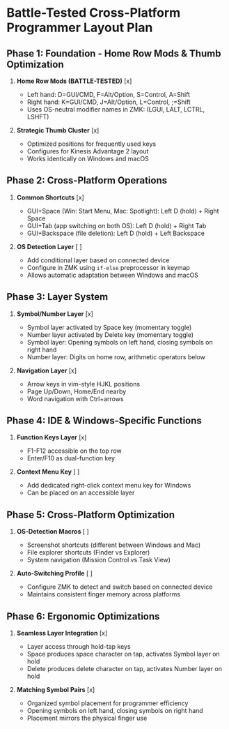 # Battle-Tested Cross-Platform Programmer Layout Plan

## Phase 1: Foundation - Home Row Mods & Thumb Optimization
1. **Home Row Mods (BATTLE-TESTED)** [x]
   - Left hand: D=GUI/CMD, F=Alt/Option, S=Control, A=Shift
   - Right hand: K=GUI/CMD, J=Alt/Option, L=Control, ;=Shift
   - Uses OS-neutral modifier names in ZMK: (LGUI, LALT, LCTRL, LSHFT)

2. **Strategic Thumb Cluster** [x]
   - Optimized positions for frequently used keys
   - Configures for Kinesis Advantage 2 layout
   - Works identically on Windows and macOS

## Phase 2: Cross-Platform Operations
1. **Common Shortcuts** [x]
   - GUI+Space (Win: Start Menu, Mac: Spotlight): Left D (hold) + Right Space
   - GUI+Tab (app switching on both OS): Left D (hold) + Right Tab
   - GUI+Backspace (file deletion): Left D (hold) + Left Backspace

2. **OS Detection Layer** [ ]
   - Add conditional layer based on connected device
   - Configure in ZMK using `if-else` preprocessor in keymap
   - Allows automatic adaptation between Windows and macOS

## Phase 3: Layer System
1. **Symbol/Number Layer** [x]
   - Symbol layer activated by Space key (momentary toggle)
   - Number layer activated by Delete key (momentary toggle)
   - Symbol layer: Opening symbols on left hand, closing symbols on right hand
   - Number layer: Digits on home row, arithmetic operators below

2. **Navigation Layer** [x]
   - Arrow keys in vim-style HJKL positions
   - Page Up/Down, Home/End nearby
   - Word navigation with Ctrl+arrows

## Phase 4: IDE & Windows-Specific Functions
1. **Function Keys Layer** [x]
   - F1-F12 accessible on the top row
   - Enter/F10 as dual-function key

2. **Context Menu Key** [ ]
   - Add dedicated right-click context menu key for Windows
   - Can be placed on an accessible layer

## Phase 5: Cross-Platform Optimization
1. **OS-Detection Macros** [ ]
   - Screenshot shortcuts (different between Windows and Mac)
   - File explorer shortcuts (Finder vs Explorer)
   - System navigation (Mission Control vs Task View)

2. **Auto-Switching Profile** [ ]
   - Configure ZMK to detect and switch based on connected device
   - Maintains consistent finger memory across platforms

## Phase 6: Ergonomic Optimizations
1. **Seamless Layer Integration** [x]
   - Layer access through hold-tap keys
   - Space produces space character on tap, activates Symbol layer on hold
   - Delete produces delete character on tap, activates Number layer on hold

2. **Matching Symbol Pairs** [x]
   - Organized symbol placement for programmer efficiency
   - Opening symbols on left hand, closing symbols on right hand
   - Placement mirrors the physical finger use